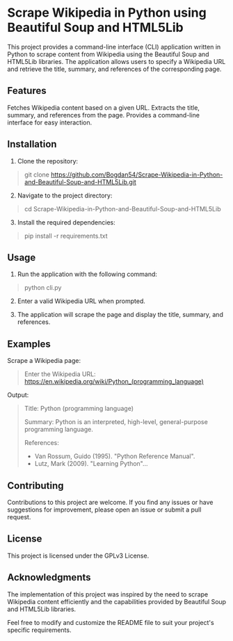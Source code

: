 # Scrape Wikipedia in Python using Beautiful Soup and HTML5Lib

This project provides a command-line interface (CLI) application written in Python to scrape content from Wikipedia using the Beautiful Soup and HTML5Lib libraries. The application allows users to specify a Wikipedia URL and retrieve the title, summary, and references of the corresponding page.

## Features
Fetches Wikipedia content based on a given URL.
Extracts the title, summary, and references from the page.
Provides a command-line interface for easy interaction.

## Installation
1. Clone the repository:

> git clone https://github.com/Bogdan54/Scrape-Wikipedia-in-Python-and-Beautiful-Soup-and-HTML5Lib.git

2. Navigate to the project directory:

> cd Scrape-Wikipedia-in-Python-and-Beautiful-Soup-and-HTML5Lib

3. Install the required dependencies:

> pip install -r requirements.txt

## Usage

1. Run the application with the following command:

> python cli.py

2. Enter a valid Wikipedia URL when prompted.

3. The application will scrape the page and display the title, summary, and references.

## Examples
Scrape a Wikipedia page:

> Enter the Wikipedia URL: https://en.wikipedia.org/wiki/Python_(programming_language)

Output:

> Title: Python (programming language)
> 
> Summary: Python is an interpreted, high-level, general-purpose programming language.
>
> References:
> - Van Rossum, Guido (1995). "Python Reference Manual".
> - Lutz, Mark (2009). "Learning Python"...

## Contributing
Contributions to this project are welcome. If you find any issues or have suggestions for improvement, please open an issue or submit a pull request.

## License
This project is licensed under the GPLv3 License.

## Acknowledgments
The implementation of this project was inspired by the need to scrape Wikipedia content efficiently and the capabilities provided by Beautiful Soup and HTML5Lib libraries.


Feel free to modify and customize the README file to suit your project's specific requirements.